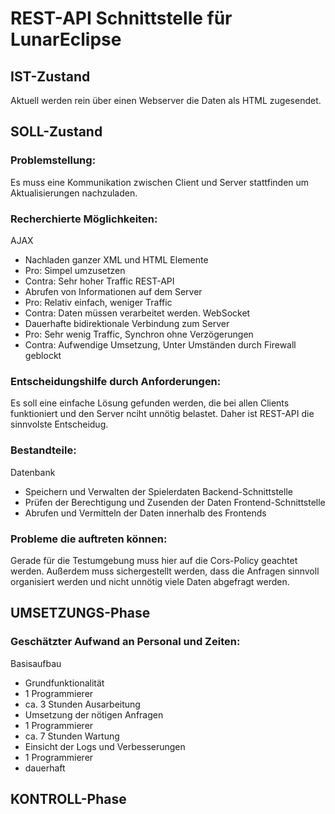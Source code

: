 # REST-API Schnittstelle für LunarEclipse

## IST-Zustand

Aktuell werden rein über einen Webserver die Daten als HTML zugesendet.

## SOLL-Zustand

### Problemstellung:

Es muss eine Kommunikation zwischen Client und Server stattfinden um Aktualisierungen nachzuladen.

### Recherchierte Möglichkeiten:

AJAX

- Nachladen ganzer XML und HTML Elemente
- Pro: Simpel umzusetzen
- Contra: Sehr hoher Traffic
  REST-API
- Abrufen von Informationen auf dem Server
- Pro: Relativ einfach, weniger Traffic
- Contra: Daten müssen verarbeitet werden.
  WebSocket
- Dauerhafte bidirektionale Verbindung zum Server
- Pro: Sehr wenig Traffic, Synchron ohne Verzögerungen
- Contra: Aufwendige Umsetzung, Unter Umständen durch Firewall geblockt

### Entscheidungshilfe durch Anforderungen:

Es soll eine einfache Lösung gefunden werden, die bei allen Clients funktioniert und den Server nciht unnötig belastet. Daher ist REST-API die sinnvolste Entscheidug.

### Bestandteile:

Datenbank

- Speichern und Verwalten der Spielerdaten
  Backend-Schnittstelle
- Prüfen der Berechtigung und Zusenden der Daten
  Frontend-Schnittstelle
- Abrufen und Vermitteln der Daten innerhalb des Frontends

### Probleme die auftreten können:

Gerade für die Testumgebung muss hier auf die Cors-Policy geachtet werden.
Außerdem muss sichergestellt werden, dass die Anfragen sinnvoll organisiert werden und nicht unnötig viele Daten abgefragt werden.

## UMSETZUNGS-Phase

### Geschätzter Aufwand an Personal und Zeiten:

Basisaufbau

- Grundfunktionalität
- 1 Programmierer
- ca. 3 Stunden
  Ausarbeitung
- Umsetzung der nötigen Anfragen
- 1 Programmierer
- ca. 7 Stunden
  Wartung
- Einsicht der Logs und Verbesserungen
- 1 Programmierer
- dauerhaft

## KONTROLL-Phase
